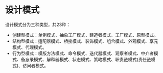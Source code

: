 # 设计模式

设计模式分为三种类型，共23种：

- 创建型模式：单例模式、抽象工厂模式、建造者模式、工厂模式、原型模式。
- 结构型模式：适配器模式、桥接模式、装饰模式、组合模式、外观模式、享元模式、代理模式。
- 行为型模式：模版方法模式、命令模式、迭代器模式、观察者模式、中介者模式、备忘录模式、解释器模式、状态模式、策略模式、职责链模式(责任链模式)、访问者模式。
